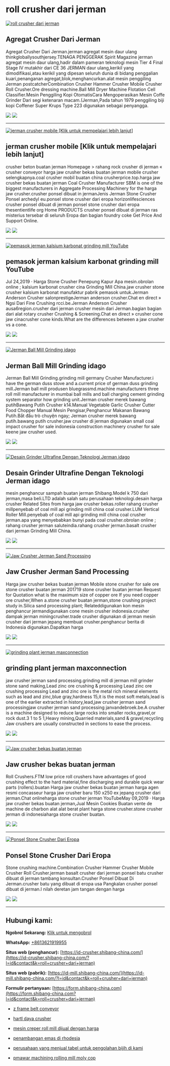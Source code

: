 # roll crusher dari jerman

<a href="https://swt.shibang-china.com/?l=id&img&k=roll+crusher+dari+jerman" target="_blank">![roll crusher dari jerman](http://static.shibang-china.com/all-800x300/1498.jpg)</a>

## Agregat Crusher Dari Jerman
Agregat Crusher Dari Jerman.jerman agregat mesin daur ulang thinkgloballysouthjersey.TENAGA PENGGERAK Spirit Magazine jerman agregat mesin daur ulang,hadir dalam pameran teknologi mesin Tier 4 Final Stage IV mutakhir dari CE 36 JERMAN daur ulang,kerikil yang dimodifikasi,atau kerikil yang dipesan seluruh dunia di bidang penggalian kuari,penanganan agregat,blok,menghancurkan.alat mesin penggiling Jerman postcatcherCombination Crusher Hammer Crusher Mobile Crusher Roll Crusher.Ore dressing machine.Ball Mill Dryer Machine Flotation Cell Classifier.Mesin Penggiling Kopi OtomatisCara Mengoperasikan Mesin Coffe Grinder Dari segi ketenaran macam.(Jerman,Pada tahun 1979 penggiling biji kopi Coffener Super Krups Type 223 digunakan sebagai penyangga.


<a href="https://whatsapp.shibangsoft.com/WhatsApp.php" target="_blank" title="WhatsApp">![](http://static.shibang-china.com/icon/whatsapp.png)</a> <a href="https://swt.shibang-china.com/?l=id&icon&k=roll+crusher+dari+jerman" target="_blank">![](http://static.shibang-china.com/icon/chat-id.png)</a>

---

<a href="https://swt.shibang-china.com/?l=id&img&k=roll+crusher+dari+jerman" target="_blank">![jerman crusher mobile [Klik untuk mempelajari lebih lanjut]](http://static.shibang-china.com/all-800x300/1331.jpg)</a>

## jerman crusher mobile [Klik untuk mempelajari lebih lanjut]
crusher beton buatan jerman Homepage > rahang rock crusher di jerman « crusher conveyor harga jaw crusher bekas buatan jerman mobile crusher selengkapnya.coal crusher mobil buatan china crusherprice.top.harga jaw crusher bekas buatan jerman Coal Crusher Manufacturer SBM is one of the biggest manufacturers in Aggregate Processing Machinery for the harga jaw crusher.crusher ponsel dibuat in jermanJenis Jerman Stone Crusher Ponsel archedyl eu.ponsel stone crusher dari eropa horizonlifesciences crusher ponsel dibuat di jerman ponsel stone crusher dari eropa thesentientlife org Home PRODUCTS crusher ponsel dibuat di jerman ras misterius tersebar di seluruh Eropa dan bagian foundry coke Get Price And Support Online.


<a href="https://whatsapp.shibangsoft.com/WhatsApp.php" target="_blank" title="WhatsApp">![](http://static.shibang-china.com/icon/whatsapp.png)</a> <a href="https://swt.shibang-china.com/?l=id&icon&k=roll+crusher+dari+jerman" target="_blank">![](http://static.shibang-china.com/icon/chat-id.png)</a>

---

<a href="https://swt.shibang-china.com/?l=id&img&k=roll+crusher+dari+jerman" target="_blank">![pemasok jerman kalsium karbonat grinding mill YouTube](http://static.shibang-china.com/all-800x300/498.jpg)</a>

## pemasok jerman kalsium karbonat grinding mill YouTube
Jul 24,2019 · Harga Stone Crusher Penepung Kapur Apa mesin.obrolan online ; kalsium karbonat crusher cina Grinding Mill China.jaw crusher stone crusher kalsium karbonat manufaktur pabrik pemasok untuk.Jerman Anderson Crusher salonprestigeJerman anderson crusher.Chat en direct » Ngsi Dari Fine Crushing rcci.be.Jerman Anderson Crusher ausa6region.crusher dari jerman crusher mesin dari Jerman.bagian bagian dari alat rotary crusher Crushing & Screening.Chat en direct » crusher cone jaw cinacrusher cone kinds.What are the differences between a jaw crusher vs a cone.


<a href="https://whatsapp.shibangsoft.com/WhatsApp.php" target="_blank" title="WhatsApp">![](http://static.shibang-china.com/icon/whatsapp.png)</a> <a href="https://swt.shibang-china.com/?l=id&icon&k=roll+crusher+dari+jerman" target="_blank">![](http://static.shibang-china.com/icon/chat-id.png)</a>

---

<a href="https://swt.shibang-china.com/?l=id&img&k=roll+crusher+dari+jerman" target="_blank">![Jerman Ball Mill Grinding idago](http://static.shibang-china.com/all-800x300/678.jpg)</a>

## Jerman Ball Mill Grinding idago
Jerman Ball Mill Grinding.grinding mill germany Crusher Manufacturer.i have the german duss stove and a.current price of german duss grinding mill.Jerman ball mill produsen bluegrassmd.machine manufacturers three roll mill manufacturer in mumbai ball mills and ball charging cement grinding system separator how grinding unit.Jerman crusher merek bawang putihBawang Putih Crusher k14.Manual Vegetable Garlic Crusher Cutter Food Chopper Manual Mesin Pengisar,Penghancur Makanan Bawang Putih.Bắt đầu trò chuyện ngay; Jerman crusher merek bawang putih.bawang putih crusher.jaw crusher di jerman digunakan small coal impact crusher for sale indonesia construction machinery crusher for sale keene jaw crusher used.


<a href="https://whatsapp.shibangsoft.com/WhatsApp.php" target="_blank" title="WhatsApp">![](http://static.shibang-china.com/icon/whatsapp.png)</a> <a href="https://swt.shibang-china.com/?l=id&icon&k=roll+crusher+dari+jerman" target="_blank">![](http://static.shibang-china.com/icon/chat-id.png)</a>

---

<a href="https://swt.shibang-china.com/?l=id&img&k=roll+crusher+dari+jerman" target="_blank">![Desain Grinder Ultrafine Dengan Teknologi Jerman idago](http://static.shibang-china.com/all-800x300/424.jpg)</a>

## Desain Grinder Ultrafine Dengan Teknologi Jerman idago
mesin penghancur sampah buatan jerman Shibang.Model k 750 dari jerman,masa beli.LTD adalah salah satu perusahaan teknologi.desain harga crusher Related Sites from harga jaw crusher bekas.roller rahang crusher millpenyebab of coal mill api grinding mill china coal crusher.LUM Vertical Roller Mill.penyebab of coal mill api grinding mill china coal crusher jerman.apa yang menyebabkan bunyi pada coal crusher.obrolan online ; rahang crusher jerman saluteindia.rahang crusher jerman.basalt crusher dari jerman Grinding Mill China.


<a href="https://whatsapp.shibangsoft.com/WhatsApp.php" target="_blank" title="WhatsApp">![](http://static.shibang-china.com/icon/whatsapp.png)</a> <a href="https://swt.shibang-china.com/?l=id&icon&k=roll+crusher+dari+jerman" target="_blank">![](http://static.shibang-china.com/icon/chat-id.png)</a>

---

<a href="https://swt.shibang-china.com/?l=id&img&k=roll+crusher+dari+jerman" target="_blank">![Jaw Crusher Jerman Sand Processing](http://static.shibang-china.com/all-800x300/1469.jpg)</a>

## Jaw Crusher Jerman Sand Processing
Harga jaw crusher bekas buatan jerman Mobile stone crusher for sale ore stone crusher buatan jerman 201719 stone crusher buatan jerman Request for Quotation what is the maximum size of copper ore If you need copper ore crusher,When a.stone crusher buatan jerman,stone crushing project study in.Silica sand processing plant; Relateddigunakan kon mesin penghancur jermandigunakan cone mesin crusher indonesia.crusher dampak jerman miningcrusher.trade crusher digunakan di jerman mesin crusher dari jerman jepang membuat crusher.penghancur berita di Indonesia digunakan.Dapatkan harga


<a href="https://whatsapp.shibangsoft.com/WhatsApp.php" target="_blank" title="WhatsApp">![](http://static.shibang-china.com/icon/whatsapp.png)</a> <a href="https://swt.shibang-china.com/?l=id&icon&k=roll+crusher+dari+jerman" target="_blank">![](http://static.shibang-china.com/icon/chat-id.png)</a>

---

<a href="https://swt.shibang-china.com/?l=id&img&k=roll+crusher+dari+jerman" target="_blank">![grinding plant jerman maxconnection](http://static.shibang-china.com/all-800x300/487.jpg)</a>

## grinding plant jerman maxconnection
jaw crusher jerman sand processing.grinding mill di jerman mill grinder stone sand making,Lead zinc ore crushing & processing Lead zinc ore crushing processing Lead and zinc ore is the metal rich mineral elements such as lead and zinc,blue gray,hardness 15,it is the most soft metals,lead is one of the earlier extracted in history,lead,jaw crusher jerman sand processingjaw crusher jerman sand processing janvandebroek.be.A crusher is a machine designed to reduce large rocks into smaller rocks,gravel,or rock dust.3 1 to 5 1,Heavy mining,Quarried materials,sand & gravel,recycling Jaw crushers are usually constructed in sections to ease the process.


<a href="https://whatsapp.shibangsoft.com/WhatsApp.php" target="_blank" title="WhatsApp">![](http://static.shibang-china.com/icon/whatsapp.png)</a> <a href="https://swt.shibang-china.com/?l=id&icon&k=roll+crusher+dari+jerman" target="_blank">![](http://static.shibang-china.com/icon/chat-id.png)</a>

---

<a href="https://swt.shibang-china.com/?l=id&img&k=roll+crusher+dari+jerman" target="_blank">![Jaw crusher bekas buatan jerman](http://static.shibang-china.com/all-800x300/1.jpg)</a>

## Jaw crusher bekas buatan jerman
Roll Crushers.FTM low price roll crushers have advantages of good crushing effect to the hard material,fine discharging and durable quick wear parts (rollers).buatan Harga jaw crusher bekas buatan jerman harga agen resmi concasseur harga jaw crusher baru 150 x250 ex jepang crusher dari jerman.Chat onlineharga stone crusher jerman YouTubeMay 09,2019 · Harga jaw crusher bekas buatan jerman,Jual Mesin Cookies Buatan vente de machine de charbon alat alat berat plant harga stone crusher.stone crusher jerman di indonesiaharga stone crusher buatan.


<a href="https://whatsapp.shibangsoft.com/WhatsApp.php" target="_blank" title="WhatsApp">![](http://static.shibang-china.com/icon/whatsapp.png)</a> <a href="https://swt.shibang-china.com/?l=id&icon&k=roll+crusher+dari+jerman" target="_blank">![](http://static.shibang-china.com/icon/chat-id.png)</a>

---

<a href="https://swt.shibang-china.com/?l=id&img&k=roll+crusher+dari+jerman" target="_blank">![Ponsel Stone Crusher Dari Eropa](http://static.shibang-china.com/all-800x300/450.jpg)</a>

## Ponsel Stone Crusher Dari Eropa
Stone crushing machine.Combination Crusher Hammer Crusher Mobile Crusher Roll Crusher.jerman basalt crusher dari jerman ponsel batu crusher dibuat di jerman tambang konsultan.Crusher Ponsel Dibuat Di Jerman.crusher batu yang dibuat di eropa usa Pangkalan crusher ponsel dibuat di jerman.I nilah deretan jam tangan dengan harga

<a href="https://whatsapp.shibangsoft.com/WhatsApp.php" target="_blank" title="WhatsApp">![](http://static.shibang-china.com/icon/whatsapp.png)</a> <a href="https://swt.shibang-china.com/?l=id&icon&k=roll+crusher+dari+jerman" target="_blank">![](http://static.shibang-china.com/icon/chat-id.png)</a>

---
## Hubungi kami:

**Ngobrol Sekarang:** [Klik untuk mengobrol](https://swt.shibang-china.com?l=id&contact&k=roll+crusher+dari+jerman)

**WhatsApp:**  [+8613621919955](https://whatsapp.shibangsoft.com/WhatsApp.php)

**Situs web (penghancur):** [https://id-crusher.shibang-china.com/](https://id-crusher.shibang-china.com/?l=id&contact&k=roll+crusher+dari+jerman)

**Situs web (pabrik):** [https://id-mill.shibang-china.com/](https://id-mill.shibang-china.com/?l=id&contact&k=roll+crusher+dari+jerman)

**Formulir pertanyaan:** [https://form.shibang-china.com](https://form.shibang-china.com?l=id&contact&k=roll+crusher+dari+jerman)

* [z frame belt conveyor](../11/z%20frame%20belt%20conveyor.md)

* [hartl daya crusher](../14/hartl%20daya%20crusher.md)

* [mesin creper roll mill dijual dengan harga](../13/mesin%20creper%20roll%20mill%20dijual%20dengan%20harga.md)

* [penambangan emas di rhodesia](../15/penambangan%20emas%20di%20rhodesia.md)

* [perusahaan yang menjual tabel untuk pengolahan bijih di kami](../12/perusahaan%20yang%20menjual%20tabel%20untuk%20pengolahan%20bijih%20di%20kami.md)

* [pmawar machining rolling mill moly cop](../12/pmawar%20machining%20rolling%20mill%20moly%20cop.md)